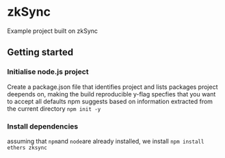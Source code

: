 # zkSync
Example project built on zkSync

## Getting started 
### Initialise node.js project
Create a package.json file that identifies project and lists packages project deepends on, making the build reproducible 
y-flag specfies that you want to accept all defaults npm suggests based on information extracted from the current directory 
```npm init -y```

### Install dependencies
assuming that ```npm```and ```node```are already installed, we install 
```npm install ethers zksync ```